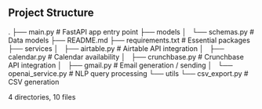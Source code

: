 ## Project Structure
.
├── main.py                   # FastAPI app entry point
├── models
│   └── schemas.py            # Data models
├── README.md
├── requirements.txt          # Essential packages
├── services
│   ├── airtable.py           # Airtable API integration
│   ├── calendar.py           # Calendar availability
│   ├── crunchbase.py         # Crunchbase API integration
│   ├── gmail.py              # Email generation / sending
│   └── openai_service.py     # NLP query processing
└── utils
    └── csv_export.py         # CSV generation

4 directories, 10 files
